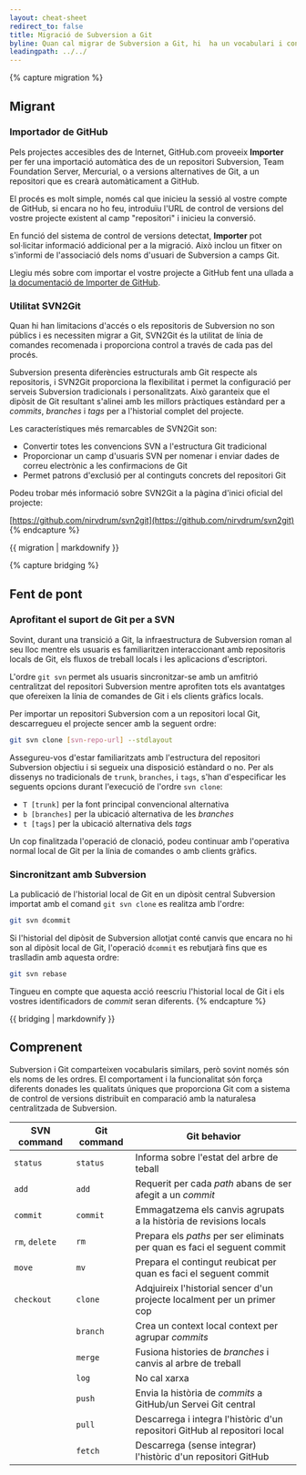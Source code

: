 ```yaml
---
layout: cheat-sheet
redirect_to: false
title: Migració de Subversion a Git
byline: Quan cal migrar de Subversion a Git, hi  ha un vocabulari i conjunt d'ordres que cal apendre, a més de les noves funcionalitats que només Git aporta. Aquest full de referència pretén ajudar-vos en la vostre transició entre la clàssica tecnologia de Subversion i l'ús modern de Git amb la plataforma de col·laboració GitHub.
leadingpath: ../../
---
```


{% capture migration %}
## Migrant

### Importador de GitHub

Pels projectes accesibles des de Internet, GitHub.com proveeix **Importer** per fer una importació automàtica des de un repositori Subversion, Team Foundation Server, Mercurial, o a versions alternatives de Git, a un repositori que es crearà automàticament a GitHub.

El procés es molt simple, només cal que inicieu la sessió al vostre compte de GitHub, si encara no ho feu, introduïu l'URL de control de versions del vostre projecte existent al camp "repositori" i inicieu la conversió.

En funció del sistema de control de versions detectat, **Importer** pot sol·licitar informació addicional per a la migració. Això inclou un fitxer on s'informi de l'associació dels noms d'usuari de Subversion a camps Git.

Llegiu més sobre com importar el vostre projecte a GitHub fent una ullada a [la documentació de Importer de GitHub](https://docs.github.com/get-started/importing-your-projects-to-github/importing-source-code-to-github/importing-a-repository-with-github-importer).

### Utilitat SVN2Git

Quan hi han limitacions d'accés o els repositoris de Subversion no son públics i es necessiten migrar a Git, SVN2Git és la utilitat de línia de comandes recomenada i proporciona control a través de cada pas del procés.

Subversion presenta diferències estructurals amb Git respecte als repositoris, i SVN2Git proporciona la flexibilitat i permet la configuració per serveis Subversion tradicionals i personalitzats. Això garanteix que el dipòsit de Git resultant s'alinei amb les millors pràctiques estàndard per a _commits_, _branches_ i _tags_ per a l'historial complet del projecte.

Les característiques més remarcables de SVN2Git son:

- Convertir totes les convencions SVN a l'estructura Git tradicional
- Proporcionar un camp d'usuaris SVN per nomenar i enviar dades de correu electrònic a les confirmacions de Git
- Permet patrons d'exclusió per al continguts concrets del repositori Git

Podeu trobar més informació sobre SVN2Git a la pàgina d'inici oficial del projecte:

[https://github.com/nirvdrum/svn2git](https://github.com/nirvdrum/svn2git)
{% endcapture %}

<div class="col-md-6 col-12">
{{ migration | markdownify }}
</div>

{% capture bridging %}
## Fent de pont

### Aprofitant el suport de Git per a SVN

Sovint, durant una transició a Git, la infraestructura de Subversion roman al seu lloc mentre els usuaris es familiaritzen interaccionant amb repositoris locals de Git, els fluxos de treball locals i les aplicacions d'escriptori.

L'ordre `git svn` permet als usuaris sincronitzar-se amb un amfitrió centralitzat del repositori Subversion mentre aprofiten tots els avantatges que ofereixen la línia de comandes de Git i els clients gràfics locals.

Per importar un repositori Subversion com a un repositori local Git, descarregueu el projecte sencer amb la seguent ordre:

```bash
git svn clone [svn-repo-url] --stdlayout
```

Assegureu-vos d'estar familiaritzats amb l'estructura del repositori Subversion objectiu i si segueix una disposició estàndard o no. Per als dissenys no tradicionals de `trunk`, `branches`, i `tags`, s'han d'especificar les seguents opcions durant l'execució de l'ordre `svn clone`:

- `T [trunk]` per la font principal convencional alternativa
- `b [branches]` per la ubicació alternativa de les _branches_
- `t [tags]` per la ubicació alternativa dels _tags_

Un cop finalitzada l'operació de clonació, podeu continuar amb l'operativa normal local de Git per la línia de comandes o amb clients gràfics.

### Sincronitzant amb Subversion

La publicació de l'historial local de Git en un dipòsit central Subversion importat amb el comand `git svn clone` es realitza amb l'ordre:

```bash
git svn dcommit
```

Si l'historial del dipòsit de Subversion allotjat conté canvis que encara no hi son al dipòsit local de Git, l'operació `dcommit` es rebutjarà fins que es traslladin amb aquesta ordre:

```bash
git svn rebase
```

Tingueu en compte que aquesta acció reescriu l'historial local de Git i els vostres identificadors de _commit_ seran diferents.
{% endcapture %}

<div class="col-md-6 col-12">
{{ bridging | markdownify }}
</div>

## Comprenent

Subversion i Git comparteixen vocabularis similars, però sovint només són els noms de les ordres. El comportament i la funcionalitat són força diferents donades les qualitats úniques que proporciona Git com a sistema de control de versions distribuït en comparació amb la naturalesa centralitzada de Subversion.

| SVN command     | Git command | Git behavior                                                              |
| ---             | ---         | ---                                                                       |
| `status`        | `status`    | Informa sobre l'estat del arbre de teball                                 |
| `add`           | `add`       | Requerit per cada _path_ abans de ser afegit a un _commit_                |
| `commit`        | `commit`    | Emmagatzema els canvis agrupats a la història de revisions locals         |
| `rm`, `delete`  | `rm`        | Prepara els _paths_ per ser eliminats per quan es faci el seguent commit  |
| `move`          | `mv`        | Prepara el contingut reubicat per quan es faci el seguent commit          |
| `checkout`      | `clone`     | Adqjuireix l'historial sencer d'un projecte localment per un primer cop   |
|                 | `branch`    | Crea un context local context per agrupar _commits_                       |
|                 | `merge`     | Fusiona histories de _branches_ i canvis al arbre de treball              |
|                 | `log`       | No cal xarxa                                                              |
|                 | `push`      | Envia la història de _commits_ a GitHub/un Servei Git central             |
|                 | `pull`      | Descarrega i integra l'històric d'un repositori GitHub al repositori local|
|                 | `fetch`     | Descarrega (sense integrar) l'històric d'un repositori GitHub             |
